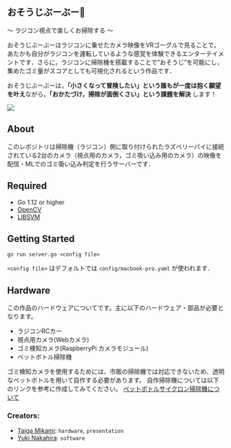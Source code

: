 おそうじぶーぶー💨
--

〜 ラジコン視点で楽しくお掃除する 〜



おそうじぶーぶーはラジコンに乗せたカメラ映像をVRゴーグルで見ることで，あたかも自分がラジコンを運転しているような感覚を体験できるエンターテイメントです．さらに，ラジコンに掃除機を搭載することで”おそうじ”を可能にし，集めたゴミ量がスコアとしても可視化されるという作品です．



おそうじぶーぶーは，**「小さくなって冒険したい」という誰もが一度は抱く願望を叶え**ながら，**「おかたづけ，掃除が面倒くさい」という課題を解決** します！



<a href="https://youtu.be/HNjXZwRTybU?t=7517" target="_blank"><img src="https://user-images.githubusercontent.com/13511520/71416628-98e72a80-26a4-11ea-96a7-cf4255e14be1.png"></a>



## About

このレポジトリは掃除機（ラジコン）側に取り付けられたラズベリーパイに接続されている2台のカメラ（視点用のカメラ，ゴミ吸い込み用のカメラ）の映像を配信・MLでのゴミ吸い込み判定を行うサーバーです．


## Required

- Go 1.12 or higher
- [OpenCV](https://opencv.org/)
- [LIBSVM](https://www.csie.ntu.edu.tw/~cjlin/libsvm/)



## Getting Started

```shell
go run server.go <config file>
```

 `<config file>` はデフォルトでは `config/macbook-pro.yaml` が使われます．


## Hardware
この作品のハードウェアについてです。主に以下のハードウェア・部品が必要となります。
- ラジコンRCカー
- 視点用カメラ(Webカメラ)
- ゴミ検知カメラ(RaspberryPi カメラモジュール)
- ペットボトル掃除機

ゴミ検知カメラを使用するためには、市販の掃除機では対応できないため、透明なペットボトルを用いて自作する必要があります。
自作掃除機については以下のリンクを参考に作成してみてください。
[ペットボトルサイクロン掃除機について](http://mikamimikami.hatenablog.com/entry/2019/12/23/001000)

###  Creators:

- [Taiga Mikami](https://taigamikami.netlify.com/): `hardware`, `presentation`
- [Yuki Nakahira](https://raahii.github.io/about/): `software`

